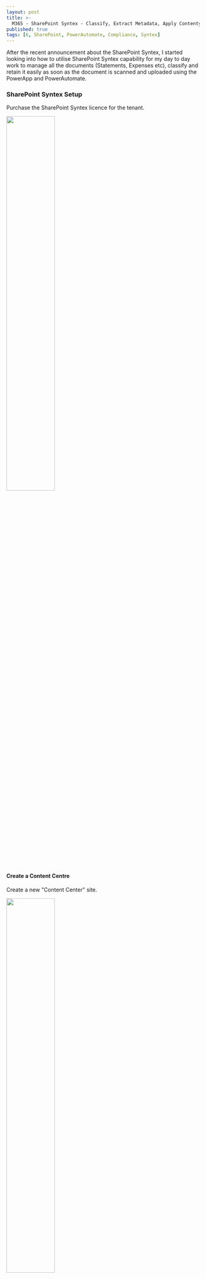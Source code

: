 ```yaml
---
layout: post
title: >-
  M365 - SharePoint Syntex - Classify, Extract Metadata, Apply Contentype and Retain documents automatically uploaded using PowerApp and PowerAutomate.
published: true
tags: [6, SharePoint, PowerAutomate, Compliance, Syntex]
---
```


After the recent announcement about the SharePoint Syntex, I started looking into how to utilise SharePoint Syntex capability for my day to day work to manage all the documents (Statements, Expenses etc), classify and retain it easily as soon as the document is scanned and uploaded using the PowerApp and PowerAutomate.

### SharePoint Syntex Setup

Purchase the SharePoint Syntex licence for the tenant.

<img src="../images/posts/6/SharePoint-Syntex-Product.png" width="50%" height="50%">

#### Create a Content Centre

Create a new "Content Center" site.

<img src="../images/posts/6/Content-Center-Template.png" width="50%" height="50%">

Go to the Content Centre site

<img src="../images/posts/6/Content-Center-Site.png" width="50%" height="50%">

### Create a model

Once the content centre is ready, Create a model 'Expenses' to train some sample content for classification, extraction and apply it to a document library.

<img src="../images/posts/6/Create-Model-1.png" width="80%" height="80%">

The above creates the model with a new Intelligent Document content type.

<img src="../images/posts/6/Model-ContentType.png" width="80%" height="80%">

Train, Classify, Extract Metadata and Publish the model to a library.

<img src="../images/posts/6/Create-Model.png" width="80%" height="80%">

#### Add example files

Upload a list of sample documents to the model.

<img src="../images/posts/6/Sample-Model-Files.png" width="40%" height="40%">

#### Classify files and run training

Classify the uploaded sample files for the type 'Expenses'.

<img src="../images/posts/6/Train_Classify_Files.png" width="70%" height="70%">

#### Create and Train Extractors

Create an Extractor 'Total' to get the Total amount from the expenses document and Train it with the sample uploaded documents.

<img src="../images/posts/6/Create-Extractor-Train.png" width="70%" height="70%">

The above step will extract the data and store it as a metadata in the document library.

#### Apply model to libraries

Apply the model to a document library by selecting the site and the document library.

<img src="../images/posts/6/Apply-Model-Library.png" width="70%" height="70%">

The applied model can be removed from the model dashboard page.

<img src="../images/posts/6/Model-Libraries.png" width="70%" height="70%">

Once the model is applied to the document library, it publishes the 'Expenses' model content type with the additional metadata like 'Classification Date', 'Confidential Score' and along with the 'Total' extracted metadata specified in the model.

<img src="../images/posts/6/Library-ContentTypes.png" width="70%" height="70%">

Now we have the model created and applied to a document library ready to classify and extract the data.

### Create a powerapp to scan and upload the document

I have created a powerapp / powerautomate (based on <a target='_blank' href='https://www.youtube.com/watch?v=3QaiM8SeWfM'>Shane Young - training video</a>) to scan and upload the document to the above library.

<img src="../images/posts/6/powerapp-scan.png" width="70%" height="70%">

Link the below PowerAutomate to upload to upload the scanned document.

<img src="../images/posts/6/powerautomate-scan.png" width="70%" height="70%">

### Scan and Upload the document

Now lets scan the document and upload it to the document library.

#### Scan the document
<img src="../images/posts/6/powerapp-syntex-scan.png" width="20%" height="20%">

#### Upload the document to the SharePoint library
<img src="../images/posts/6/model-document-upload.png" width="70%" height="70%">

#### Document classified and metadata extracted based on the model configuration

Once the document is uploaded to the document library, the model will scan and extract the metadata accordingly.
In this case, it has automatically extracted the Total amount spend on the expenses and update the 'Total' metadata column and updates the content type as 'Expenses'

<img src="../images/posts/6/model-document-classified.png" width="70%" height="70%">

### Retain document based on the Content Type

The above can also be used to apply the retention label to the document based on the model so that the contents can be retained based on the type of document.

#### Set the Retention label on the model

The model can be set to apply label at the time of classification as below.

<img src="../images/posts/6/model-retentionlabel.png" width="70%" height="70%">

Once it is configured, the retention label is applied at the time of classification.

<img src="../images/posts/6/document-sample-with-retention.png" width="70%" height="70%">
